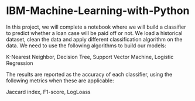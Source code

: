 # IBM-Machine-Learning-with-Python

In this project, we will complete a notebook where we will build a classifier to predict whether a loan case will be paid off or not. We load a historical dataset, clean the data and apply different classification algorithm on the data. We need to use the following algorithms to build our models:

K-Nearest Neighbor, Decision Tree, Support Vector Machine, Logistic Regression

The results are reported as the accuracy of each classifier, using the following metrics when these are applicable:

Jaccard index, F1-score, LogLoass
